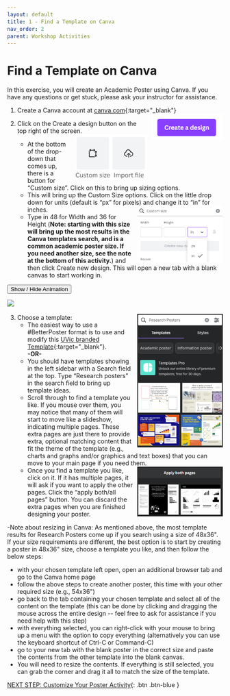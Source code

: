 ```yaml
---
layout: default
title: 1 - Find a Template on Canva
nav_order: 2
parent: Workshop Activities
---
```


# Find a Template on Canva

In this exercise, you will create an Academic Poster using Canva. If you have any questions or get stuck, please ask your instructor for assistance. 

1.  Create a Canva account at 
[canva.com](https://ww.canva.com/){:target="_blank"}  <img src="images/01.png" alt="new slide" style="float:right;margin-left:10px;">
   
2.  Click on the Create a design button on the top right of the screen.  <img src="images/02.png" alt="new slide" style="float:right;margin-left:10px;">
    - At the bottom of the drop-down that comes up, there is a button for “Custom size”. Click on this to bring up sizing options. 
    - This will bring up the Custom Size options. Click on the little drop down for units (default is “px” for pixels) and change it to “in” for inches.  <img src="images/03.png" alt="new slide" style="float:right;width:200px;margin-left:10px;">
    - Type in 48 for Width and 36 for Height (**Note: starting with this size will bring up the most results in the Canva templates search, and is a common academic poster size. If you need another size, see the note at the bottom of this activity.**) and then click Create new design. This will open a new tab with a blank canvas to start working in. 

<button onclick="toggle('gif1')">Show / Hide Animation </button>
<div id="gif1">
<img src="images/canva-p1.gif">
</div>

3. Choose a template: <img src="images/04.png" alt="new slide" style="float:right;width:200px;margin-left:10px;">
   -   The easiest way to use a #BetterPoster format is to use and modify this [UVic branded Template](https://www.canva.com/design/DAFYzpd1yU8/olf9xuPArpgDg7WZmWMIQA/view?utm_content=DAFYzpd1yU8){:target="_blank"}.<br>
**-OR-**<br>
   - You should have templates showing in the left sidebar with a Search field at the top. Type “Research posters” in the search field to bring up template ideas. 
   - Scroll through to find a template you like. If you mouse over them, you may notice that many of them will start to move like a slideshow, indicating multiple pages. These extra pages are just there to provide extra, optional matching content that fit the theme of the template (e.g., charts and graphs and/or graphics and text boxes) that you can move to your main page if you need them.    <img src="images/05.png" alt="new slide" style="float:right;width:200px;margin-left:10px;">
    - Once you find a template you like, click on it. If it has multiple pages, it will ask if you want to apply the other pages. Click the “apply both/all pages” button. You can discard the extra pages when you are finished designing your poster.

-Note about resizing in Canva: As mentioned above, the most template results for Research Posters come up if you search using a size of 48x36". If your size requirements are different, the best option is to start by creating a poster in 48x36" size, choose a template you like, and then follow the below steps:
   - with your chosen template left open, open an additional browser tab and go to the Canva home page
   - follow the above steps to create another poster, this time with your other required size (e.g., 54x36")
   - go back to the tab containing your chosen template and select all of the content on the template (this can be done by clicking and dragging the mouse across the entire design -- feel free to ask for assistance if you need help with this step)
   - with everything selected, you can right-click with your mouse to bring up a menu with the option to copy everything (alternatively you can use the keyboard shortcut of Ctrl-C or Command-C)
   - go to your new tab with the blank poster in the correct size and paste the contents from the other template into the blank canvas.
   - You will need to resize the contents. If everything is still selected, you can grab the corner and drag it all to match the size of the template. 
   

[NEXT STEP: Customize Your Poster Activity](act-2.html){: .btn .btn-blue }
